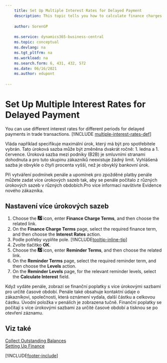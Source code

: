 ```yaml
---
    title: Set Up Multiple Interest Rates for Delayed Payment
    description: This topic tells you how to calculate finance charges with multiple interest rates for a specific period. 

    author: SorenGP

    ms.service: dynamics365-business-central
    ms.topic: conceptual
    ms.devlang: na
    ms.tgt_pltfrm: na
    ms.workload: na
    ms.search.form: 6, 431, 432, 572
    ms.date: 06/16/2021
    ms.author: edupont

---
```

# Set Up Multiple Interest Rates for Delayed Payment

You can use different interest rates for different periods for delayed payments in trade transactions. [!INCLUDE [multiple-interest-rates-def](includes/multiple-interest-rates-def.md)]

Vláda například specifikuje maximální úrok, který má být pro spotřebitele vybrán. Tato úroková sazba může být změněna dvakrát ročně: 1. ledna a 1. července. Úroková sazba mezi podniky (B2B) je smluvními stranami dohodnuta a pro tuto skupinu zákazníků neexistuje žádný limit. Vyhlášená sazba je obvykle o čtyři procenta vyšší, než je obvyklý bankovní úrok.

Při vytváření podmínek penále a upomínek pro zpožděné platby penále můžete zadat více úrokových sazeb tak, aby se penále počítalo z různých úrokových sazeb v různých obdobích.Pro více informací navštivte <x3/>Evidence nového zákazníka<x4/>.

## Nastavení více úrokových sazeb

1. Choose the ![Lightbulb that opens the Tell Me feature.](media/ui-search/search_small.png "Tell me what you want to do") icon, enter **Finance Charge Terms**, and then choose the related link.
2. On the **Finance Charge Terms** page, select the required finance term, and then choose the **Interest Rates** action.
3. Podle potřeby vyplňte pole. [!INCLUDE[tooltip-inline-tip](includes/tooltip-inline-tip_md.md)]
4. Zvolte tlačítko **OK**.
5. Choose the ![Lightbulb that opens the Tell Me feature.](media/ui-search/search_small.png "Tell me what you want to do") icon, enter **Reminder Terms**, and then choose the related link.
6. On the **Reminder Terms** page, select the required reminder term, and then choose the **Levels** action.
7. On the **Reminder Levels** page, for the relevant reminder levels, select the **Calculate Interest** field.

Když vydáte penále, zobrazí se finanční poplatky s více úrokovými sazbami pro určité časové období. Penále také obsahuje kontaktní údaje o zákazníkovi, společnosti, která oznámení vydala, další částku a celkovou částku. Úvodní položka v penálích je zobrazena tučně. Finanční poplatky se počítají s více úrokovými sazbami za určité časové období a tisknou se po otevření záznamu.

## Viz také

[Collect Outstanding Balances](receivables-collect-outstanding-balances.md)  
[Setting Up Finance](finance-setup-finance.md)


[!INCLUDE[footer-include](includes/footer-banner.md)]